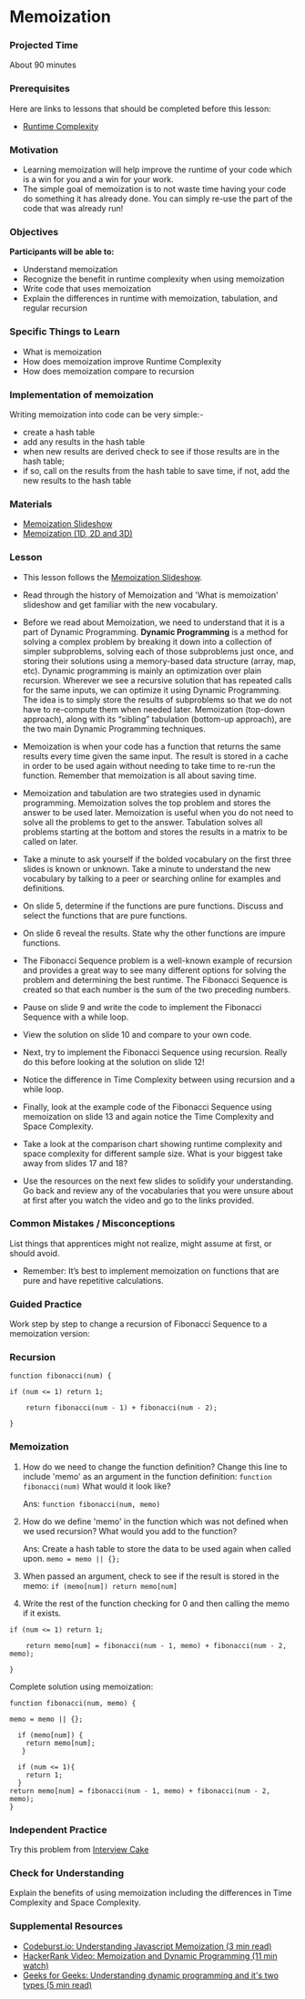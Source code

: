# Memoization

### Projected Time
About 90 minutes

### Prerequisites
Here are links to lessons that should be completed before this lesson:
-  [Runtime Complexity](/runtime-complexity/runtime-complexity.md)

### Motivation
- Learning memoization will help improve the runtime of your code which is a win for you and a win for your work.
- The simple goal of memoization is to not waste time having your code do something it has already done. You can simply re-use the part of the code that was already run!

### Objectives
**Participants will be able to:**
- Understand memoization
- Recognize the benefit in runtime complexity when using memoization
- Write code that uses memoization
- Explain the differences in runtime with memoization, tabulation, and regular recursion

### Specific Things to Learn
- What is memoization
- How does memoization improve Runtime Complexity
- How does memoization compare to recursion

### Implementation of  memoization
Writing memoization into code can be very simple:-
- create a hash table
- add any results in the hash table
- when new results are derived check to see if those results are in the hash table;
- if so, call on the results from the hash table to save time, if not, add the new results to the hash table

### Materials
-  [Memoization Slideshow](https://docs.google.com/presentation/d/1BipDMgjZd3u-QsrPNCljH-Wv2l3tYRAUz8LWnxzt4s8/edit#slide=id.p)
-  [Memoization (1D, 2D and 3D)](https://www.geeksforgeeks.org/memoization-1d-2d-and-3d/)

### Lesson
- This lesson follows the [Memoization Slideshow](https://docs.google.com/presentation/d/1BipDMgjZd3u-QsrPNCljH-Wv2l3tYRAUz8LWnxzt4s8/edit#slide=id.p).

- Read through the history of Memoization and 'What is memoization' slideshow and get familiar with the new vocabulary.

- Before we read about Memoization, we need to understand that it is a part of Dynamic Programming. **Dynamic Programming** is a method for solving a complex problem by breaking it down into a collection of simpler subproblems, solving each of those subproblems just once, and storing their solutions using a memory-based data structure (array, map, etc). Dynamic programming is mainly an optimization over plain recursion. Wherever we see a recursive solution that has repeated calls for the same inputs, we can optimize it using Dynamic Programming. The idea is to simply store the results of subproblems so that we do not have to re-compute them when needed later. Memoization (top-down approach), along with its “sibling” tabulation (bottom-up approach), are the two main Dynamic Programming techniques.

- Memoization is when your code has a function that returns the same results every time given the same input. The result is stored in a cache in order to be used again without needing to take time to re-run the function. Remember that memoization is all about saving time.

- Memoization and tabulation are two strategies used in dynamic programming. Memoization solves the top problem and stores the answer to be used later. Memoization is useful when you do not need to solve all the problems to get to the answer. Tabulation solves all problems starting at the bottom and stores the results in a matrix to be called on later.

- Take a minute to ask yourself if the bolded vocabulary on the first three slides is known or unknown. Take a minute to understand the new vocabulary by talking to a peer or searching online for examples and definitions.

- On slide 5, determine if the functions are pure functions. Discuss and select the functions that are pure functions. 

- On slide 6 reveal the results. State why the other functions are impure functions.

- The Fibonacci Sequence problem is a well-known example of recursion and provides a great way to see many different options for solving the problem and determining the best runtime. The Fibonacci Sequence is created so that each number is the sum of the two preceding numbers.

- Pause on slide 9 and write the code to implement the Fibonacci Sequence with a while loop.

- View the solution on slide 10 and compare to your own code.

- Next, try to implement the Fibonacci Sequence using recursion. Really do this before looking at the solution on slide 12!

- Notice the difference in Time Complexity between using recursion and a while loop.

- Finally, look at the example code of the Fibonacci Sequence using memoization on slide 13 and again notice the Time Complexity and Space Complexity.

- Take a look at the comparison chart showing runtime complexity and space complexity for different sample size. What is your biggest take away from slides 17 and 18?

- Use the resources on the next few slides to solidify your understanding. Go back and review any of the vocabularies that you were unsure about at first after you watch the video and go to the links provided.

### Common Mistakes / Misconceptions
List things that apprentices might not realize, might assume at first, or should avoid.
- Remember: It’s best to implement memoization on functions that are pure and have repetitive calculations.

### Guided Practice
Work step by step to change a recursion of Fibonacci Sequence to a memoization version:

### Recursion
```
function fibonacci(num) {

if (num <= 1) return 1;

    return fibonacci(num - 1) + fibonacci(num - 2);

}
```

### Memoization
1. How do we need to change the function definition?
    Change this line to include 'memo' as an argument in the function definition:
     ```function fibonacci(num)```
    What would it look like?

    Ans:
    ```function fibonacci(num, memo)```


 2. How do we define 'memo' in the function which was not defined when we used recursion?
    What would you add to the function?

    Ans: Create a hash table to store the data to be used again when called upon.
    ```memo = memo || {};```

3. When passed an argument, check to see if the result is stored in the memo:
```if (memo[num]) return memo[num]```

4. Write the rest of the function checking for 0 and then calling the memo if it exists.
```
if (num <= 1) return 1;

    return memo[num] = fibonacci(num - 1, memo) + fibonacci(num - 2, memo);

}
```
Complete solution using memoization:
```
function fibonacci(num, memo) {

memo = memo || {};

  if (memo[num]) {
    return memo[num];
   }
   
  if (num <= 1){ 
    return 1;
  }
return memo[num] = fibonacci(num - 1, memo) + fibonacci(num - 2, memo);
}
```

### Independent Practice
Try this problem from [Interview Cake](https://www.interviewcake.com/question/java/coin)
  
### Check for Understanding
Explain the benefits of using memoization including the differences in Time Complexity and Space Complexity.

### Supplemental Resources
-  [Codeburst.io: Understanding Javascript Memoization (3 min read)](https://codeburst.io/understanding-memoization-in-3-minutes-2e58daf33a19)
-  [HackerRank Video: Memoization and Dynamic Programming (11 min watch)](https://youtu.be/P8Xa2BitN3I)
-  [Geeks for Geeks: Understanding dynamic programming and it's two types (5 min read)](https://www.geeksforgeeks.org/tabulation-vs-memoizatation/)
